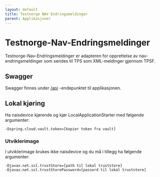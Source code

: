 ```yaml
---
layout: default
title: Testnorge NAV Endringsmeldinger
parent: Applikasjoner
---
```


# Testnorge-Nav-Endringsmeldinger
Testnorge-Nav-Endringsmeldinger er adapteren for opprettelse av nav-endringsmeldinger som sendes til TPS som XML-meldinger gjennom TPSF.

## Swagger
Swagger finnes under [/api](https://testnorge-nav-endringsmeldinger.nais.preprod.local/api) -endepunktet til applikasjonen.
 
## Lokal kjøring
Ha naisdevice kjørende og kjør LocalApplicationStarter med følgende argumenter:
```
-Dspring.cloud.vault.token=[kopier token fra vault]
```

### Utviklerimage
I utviklerimage brukes ikke naisdevice og du må i tillegg ha følgende argumenter:
```
-Djavax.net.ssl.trustStore=[path til lokal truststore]
-Djavax.net.ssl.trustStorePassword=[passord til lokal truststore]
```
